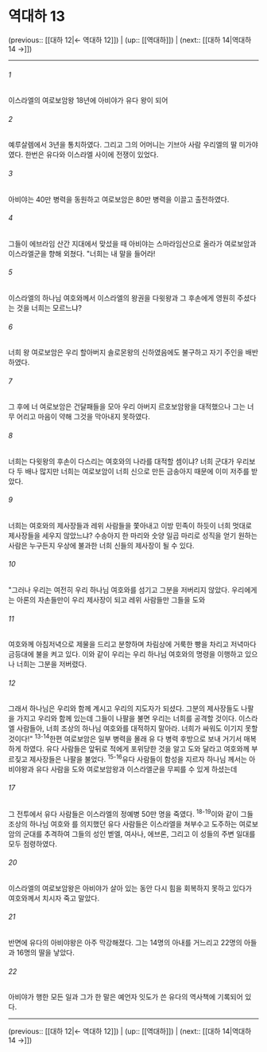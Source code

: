 # 역대하 13

(previous:: [[대하 12|← 역대하 12]]) | (up:: [[역대하]]) | (next:: [[대하 14|역대하 14 →]])

***




###### 1 

이스라엘의 여로보암왕 18년에 아비야가 유다 왕이 되어 



###### 2 

예루살렘에서 3년을 통치하였다. 그리고 그의 어머니는 기브아 사람 우리엘의 딸 미가야였다. 한번은 유다와 이스라엘 사이에 전쟁이 있었다. 



###### 3 

아비야는 40만 병력을 동원하고 여로보암은 80만 병력을 이끌고 출전하였다. 



###### 4 

그들이 에브라임 산간 지대에서 맞섰을 때 아비야는 스마라임산으로 올라가 여로보암과 이스라엘군을 향해 외쳤다. "너희는 내 말을 들어라! 



###### 5 

이스라엘의 하나님 여호와께서 이스라엘의 왕권을 다윗왕과 그 후손에게 영원히 주셨다는 것을 너희는 모르느냐? 



###### 6 

너희 왕 여로보암은 우리 할아버지 솔로몬왕의 신하였음에도 불구하고 자기 주인을 배반하였다. 



###### 7 

그 후에 너 여로보암은 건달패들을 모아 우리 아버지 르호보암왕을 대적했으나 그는 너무 어리고 마음이 약해 그것을 막아내지 못하였다. 



###### 8 

너희는 다윗왕의 후손이 다스리는 여호와의 나라를 대적할 셈이냐? 너희 군대가 우리보다 두 배나 많지만 너희는 여로보암이 너희 신으로 만든 금송아지 때문에 이미 저주를 받았다. 



###### 9 

너희는 여호와의 제사장들과 레위 사람들을 쫓아내고 이방 민족이 하듯이 너희 멋대로 제사장들을 세우지 않았느냐? 수송아지 한 마리와 숫양 일곱 마리로 성직을 얻기 원하는 사람은 누구든지 우상에 불과한 너희 신들의 제사장이 될 수 있다. 



###### 10 

"그러나 우리는 여전히 우리 하나님 여호와를 섬기고 그분을 저버리지 않았다. 우리에게는 아론의 자손들만이 우리 제사장이 되고 레위 사람들만 그들을 도와 



###### 11 

여호와께 아침저녁으로 제물을 드리고 분향하며 차림상에 거룩한 빵을 차리고 저녁마다 금등대에 불을 켜고 있다. 이와 같이 우리는 우리 하나님 여호와의 명령을 이행하고 있으나 너희는 그분을 저버렸다. 



###### 12 

그래서 하나님은 우리와 함께 계시고 우리의 지도자가 되셨다. 그분의 제사장들도 나팔을 가지고 우리와 함께 있는데 그들이 나팔을 불면 우리는 너희를 공격할 것이다. 이스라엘 사람들아, 너희 조상의 하나님 여호와를 대적하지 말아라. 너희가 싸워도 이기지 못할 것이다!" <sup class="versenum">13-14</sup>한편 여로보암은 일부 병력을 몰래 유 다 병력 후방으로 보내 거기서 매복하게 하였다. 유다 사람들은 앞뒤로 적에게 포위당한 것을 알고 도와 달라고 여호와께 부르짖고 제사장들은 나팔을 불었다. <sup class="versenum">15-16</sup>유다 사람들이 함성을 지르자 하나님 께서는 아비야왕과 유다 사람을 도와 여로보암왕과 이스라엘군을 무찌를 수 있게 하셨는데 



###### 17 

그 전투에서 유다 사람들은 이스라엘의 정예병 50만 명을 죽였다. <sup class="versenum">18-19</sup>이와 같이 그들 조상의 하나님 여호와 를 의지했던 유다 사람들은 이스라엘을 쳐부수고 도주하는 여로보암의 군대를 추격하여 그들의 성인 벧엘, 여사나, 에브론, 그리고 이 성들의 주변 일대를 모두 점령하였다. 



###### 20 

이스라엘의 여로보암왕은 아비야가 살아 있는 동안 다시 힘을 회복하지 못하고 있다가 여호와께서 치시자 죽고 말았다. 



###### 21 

반면에 유다의 아비야왕은 아주 막강해졌다. 그는 14명의 아내를 거느리고 22명의 아들과 16명의 딸을 낳았다. 



###### 22 

아비야가 행한 모든 일과 그가 한 말은 예언자 잇도가 쓴 유다의 역사책에 기록되어 있다.

***

(previous:: [[대하 12|← 역대하 12]]) | (up:: [[역대하]]) | (next:: [[대하 14|역대하 14 →]])
